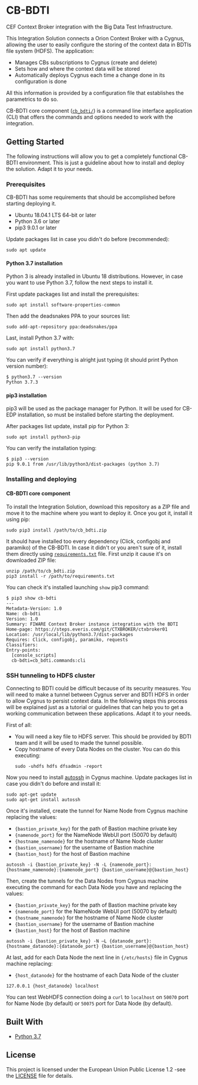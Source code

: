# CB-BDTI
CEF Context Broker integration with the Big Data Test Infrastructure.

This Integration Solution connects a Orion Context Broker with a Cygnus,
allowing the user to easily configure the storing of the context data in
BDTIs file system (HDFS). The application:

- Manages CBs subscriptions to Cygnus (create and delete)
- Sets how and where the context data will be stored
- Automatically deploys Cygnus each time a change done in its
  configuration is done

All this information is provided by a configuration file that
establishes the parametrics to do so.

CB-BDTI core component ([`cb_bdti/`](cb_bdti/)) is a command line
interface application (CLI) that offers the commands and options needed
to work with the integration.

## Getting Started
The following instructions will allow you to get a completely functional
CB-BDTI environment. This is just a guideline about how to install and
deploy the solution. Adapt it to your needs.

### Prerequisites
CB-BDTI has some requirements that should be accomplished before
starting deploying it.

- Ubuntu 18.04.1 LTS 64-bit or later
- Python 3.6 or later
- pip3 9.0.1 or later

Update packages list in case you didn't do before (recommended):
```
sudo apt update
```

#### Python 3.7 installation
Python 3 is already installed in Ubuntu 18 distributions. However, in
case you want to use Python 3.7, follow the next steps to install it.

First update packages list and install the prerequisites:
```
sudo apt install software-properties-common
```

Then add the deadsnakes PPA to your sources list:
```
sudo add-apt-repository ppa:deadsnakes/ppa
```

Last, install Python 3.7 with:
```
sudo apt install python3.7
```

You can verify if everything is alright just typing (it should print
Python version number):
```
$ python3.7 --version
Python 3.7.3
```

#### pip3 installation
pip3 will be used as the package manager for Python. It will be used for
CB-EDP installation, so must be installed before starting the
deployment.

After packages list update, install pip for Python 3:
```
sudo apt install python3-pip
```

You can verify the installation typing:
```
$ pip3 --version
pip 9.0.1 from /usr/lib/python3/dist-packages (python 3.7)
```

### Installing and deploying
#### CB-BDTI core component
To install the Integration Solution, download this repository as a ZIP
file and move it to the machine where you want to deploy it. Once you
got it, install it using pip:
```
sudo pip3 install /path/to/cb_bdti.zip
```

It should have installed too every dependency (Click, configobj and
paramiko) of the CB-BDTI. In case it didn't or you aren't sure of it,
install them directly using [`requirements.txt`](requirements.txt) file.
First unzip it cause it's on downloaded ZIP file:
```
unzip /path/to/cb_bdti.zip
pip3 install -r /path/to/requirements.txt
```

You can check it's installed launching `show` pip3 command:
```
$ pip3 show cb-bdti
---
Metadata-Version: 1.0
Name: cb-bdti
Version: 1.0
Summary: FIWARE Context Broker instance integration with the BDTI
Home-page: https://steps.everis.com/git/CTXBROKER/ctxbroker01
Location: /usr/local/lib/python3.7/dist-packages
Requires: Click, configobj, paramiko, requests
Classifiers:
Entry-points:
  [console_scripts]
  cb-bdti=cb_bdti.commands:cli
```

### SSH tunneling to HDFS cluster
Connecting to BDTI could be difficult because of its security measures.
You will need to make a tunnel between Cygnus server and BDTI HDFS in
order to allow Cygnus to persist context data. In the following steps
this process will be explained just as a tutorial or guidelines that can
help you to get a working communication between these applications.
Adapt it to your needs.

First of all:
- You will need a key file to HDFS server. This should be provided by
  BDTI team and it will be used to made the tunnel possible.
- Copy hostname of every Data Nodes on the cluster. You can do this
  executing:
    ```
    sudo -uhdfs hdfs dfsadmin -report
    ```

Now you need to install [autossh](https://www.harding.motd.ca/autossh/)
in Cygnus machine. Update packages list in case you didn't do before and
install it:
```
sudo apt-get update
sudo apt-get install autossh
```

Once it's installed, create the tunnel for Name Node from Cygnus machine
replacing the values:
- `{bastion_private_key}` for the path of Bastion machine private key
- `{namenode_port}` for the NameNode WebUI port (50070 by default)
- `{hostname_namenode}` for the hostname of Name Node cluster
- `{bastion_username}` for the username of Bastion machine
- `{bastion_host}` for the host of Bastion machine
```
autossh -i {bastion_private_key} -N -L {namenode_port}:{hostname_namenode}:{namenode_port} {bastion_username}@{bastion_host}
```

Then, create the tunnels for the Data Nodes from Cygnus machine
executing the command for each Data Node you have and replacing the
values:
- `{bastion_private_key}` for the path of Bastion machine private key
- `{namenode_port}` for the NameNode WebUI port (50070 by default)
- `{hostname_namenode}` for the hostname of Name Node cluster
- `{bastion_username}` for the username of Bastion machine
- `{bastion_host}` for the host of Bastion machine
```
autossh -i {bastion_private_key} -N –L {datanode_port}:{hostname_datanode}:{datanode_port} {bastion_username}@{bastion_host}
```

At last, add for each Data Node the next line in `{/etc/hosts}` file in
Cygnus machine replacing:
- `{host_datanode}` for the hostname of each Data Node of the cluster
```
127.0.0.1 {host_datanode} localhost
```

You can test WebHDFS connection doing a `curl` to `localhost` on `50070`
port for Name Node (by default) or `50075` port for Data Node (by
default).

## Built With
- [Python 3.7](https://www.python.org/)

## License
This project is licensed under the European Union Public License 1.2 -see the
[LICENSE](LICENSE) file for details.
